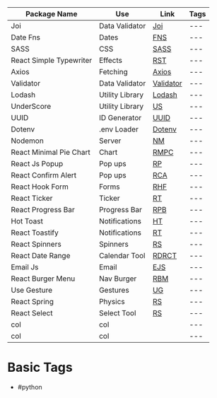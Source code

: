 | Package Name | Use | Link | Tags |
|---|---|---|---| 
| Joi | Data Validator | [Joi](https://www.npmjs.com/package/joi) |---|
| Date Fns | Dates | [FNS](https://www.npmjs.com/package/date-fns)|---|
|SASS | CSS | [SASS](https://www.npmjs.com/package/sass?activeTab=readme#usage) |---|
|React Simple Typewriter | Effects | [RST](https://www.npmjs.com/package/react-simple-typewriter) |---|
|Axios | Fetching | [Axios](https://www.npmjs.com/package/axios) |---|
|Validator | Data Validator | [Validator](https://www.npmjs.com/package/validator) |---|
|Lodash | Utility Library | [Lodash](https://www.npmjs.com/package/lodash) |---|
|UnderScore | Utility Library | [US](https://www.npmjs.com/package/underscore) |---|
|UUID | ID Generator | [UUID](https://www.npmjs.com/package/uuid) |---|
|Dotenv | .env Loader | [Dotenv](https://www.npmjs.com/package/dotenv) |---|
|Nodemon | Server | [NM](https://www.npmjs.com/package/nodemon) |---|
|React Minimal Pie Chart | Chart | [RMPC](https://www.npmjs.com/package/react-minimal-pie-chart) |---|
|React Js Popup | Pop ups | [RP](https://www.npmjs.com/package/reactjs-popup) |---|
|React Confirm Alert | Pop ups | [RCA](https://www.npmjs.com/package/react-confirm-alert) |---|
|React Hook Form | Forms | [RHF](https://react-hook-form.com/get-started/#Applyvalidation) |---|
|React Ticker | Ticker | [RT](https://www.npmjs.com/package/react-ticker) |---|
|React Progress Bar | Progress Bar | [RPB](https://www.npmjs.com/package/react-step-progress-bar) |---|
|Hot Toast | Notifications | [HT](https://react-hot-toast.com/) |---|
|React Toastify | Notifications | [RT](https://www.npmjs.com/package/react-toastify) |---|
|React Spinners|Spinners|[RS](https://www.npmjs.com/package/react-spinners)|---|
|React Date Range|Calendar Tool|[RDRCT](https://www.npmjs.com/package/react-date-range)|---|
|Email Js|Email|[EJS](https://www.npmjs.com/package/@emailjs/browser)|---|
|React Burger Menu|Nav Burger|[RBM](https://www.npmjs.com/package/react-burger-menu)|---|
|Use Gesture|Gestures|[UG](https://www.npmjs.com/package/@use-gesture/react)|---|
|React Spring|Physics|[RS](https://www.npmjs.com/package/react-spring)|---|
|React Select|Select Tool|[RS](https://www.npmjs.com/package/react-select)|---|
|col|col|[]()|---|
|col|col|[]()|---|


# Basic Tags
- #python